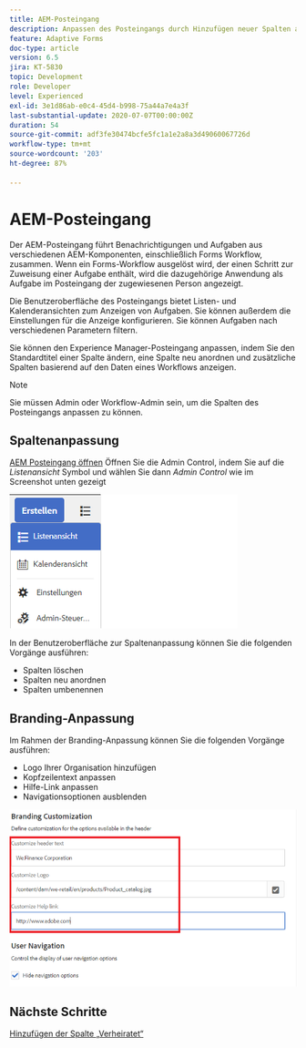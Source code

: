 ```yaml
---
title: AEM-Posteingang
description: Anpassen des Posteingangs durch Hinzufügen neuer Spalten auf Basis von Workflow-Daten
feature: Adaptive Forms
doc-type: article
version: 6.5
jira: KT-5830
topic: Development
role: Developer
level: Experienced
exl-id: 3e1d86ab-e0c4-45d4-b998-75a44a7e4a3f
last-substantial-update: 2020-07-07T00:00:00Z
duration: 54
source-git-commit: adf3fe30474bcfe5fc1a1e2a8a3d49060067726d
workflow-type: tm+mt
source-wordcount: '203'
ht-degree: 87%

---
```


# AEM-Posteingang

Der AEM-Posteingang führt Benachrichtigungen und Aufgaben aus verschiedenen AEM-Komponenten, einschließlich Forms Workflow, zusammen. Wenn ein Forms-Workflow ausgelöst wird, der einen Schritt zur Zuweisung einer Aufgabe enthält, wird die dazugehörige Anwendung als Aufgabe im Posteingang der zugewiesenen Person angezeigt.

Die Benutzeroberfläche des Posteingangs bietet Listen- und Kalenderansichten zum Anzeigen von Aufgaben. Sie können außerdem die Einstellungen für die Anzeige konfigurieren. Sie können Aufgaben nach verschiedenen Parametern filtern.

Sie können den Experience Manager-Posteingang anpassen, indem Sie den Standardtitel einer Spalte ändern, eine Spalte neu anordnen und zusätzliche Spalten basierend auf den Daten eines Workflows anzeigen.

>[!NOTE]
>
>Sie müssen Admin oder Workflow-Admin sein, um die Spalten des Posteingangs anpassen zu können.

## Spaltenanpassung

[AEM Posteingang öffnen](http://localhost:4502/aem/inbox)
Öffnen Sie die Admin Control, indem Sie auf die _Listenansicht_ Symbol und wählen Sie dann _Admin Control_ wie im Screenshot unten gezeigt

![Admin-Kontrolle](assets/open-customization.png)

In der Benutzeroberfläche zur Spaltenanpassung können Sie die folgenden Vorgänge ausführen:

* Spalten löschen
* Spalten neu anordnen
* Spalten umbenennen

## Branding-Anpassung

Im Rahmen der Branding-Anpassung können Sie die folgenden Vorgänge ausführen:

* Logo Ihrer Organisation hinzufügen
* Kopfzeilentext anpassen
* Hilfe-Link anpassen
* Navigationsoptionen ausblenden

![Branding für den Posteingang](assets/branding-customization.PNG)

## Nächste Schritte

[Hinzufügen der Spalte „Verheiratet“](./add-married-column.md)

